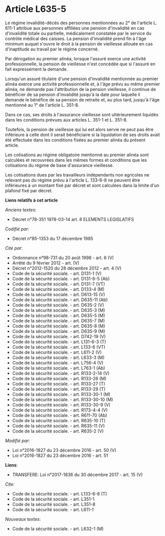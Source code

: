 # Article L635-5

Le régime invalidité-décès des personnes mentionnées au 2° de l'article L. 611-1 attribue aux personnes affiliées une pension
d'invalidité en cas d'invalidité totale ou partielle, médicalement constatée par le service du contrôle médical des caisses.
La pension d'invalidité prend fin à l'âge minimum auquel s'ouvre le droit à la pension de vieillesse allouée en cas
d'inaptitude au travail par le régime concerné. 

Par dérogation au premier alinéa, lorsque l'assuré exerce une activité professionnelle, la pension de vieillesse n'est
concédée que si l'assuré en fait expressément la demande. 

Lorsqu'un assuré titulaire d'une pension d'invalidité mentionnée au premier alinéa exerce une activité professionnelle et, à
l'âge prévu au même premier alinéa, ne demande pas l'attribution de la pension vieillesse, il continue de bénéficier de sa
pension d'invalidité jusqu'à la date pour laquelle il demande le bénéfice de sa pension de retraite et, au plus tard, jusqu'à
l'âge mentionné au 1° de l'article L. 351-8. 

Dans ce cas, ses droits à l'assurance vieillesse sont ultérieurement liquidés dans les conditions prévues aux articles L.
351-1 et L. 351-8. 

Toutefois, la pension de vieillesse qui lui est alors servie ne peut pas être inférieure à celle dont il serait bénéficiaire
si la liquidation de ses droits avait été effectuée dans les conditions fixées au premier alinéa du présent article. 

Les cotisations au régime obligatoire mentionné au premier alinéa sont calculées et recouvrées dans les mêmes formes et
conditions que les cotisations du régime de base d'assurance vieillesse. 

Les cotisations dues par les travailleurs indépendants non agricoles ne relevant pas du régime prévu à l'article L. 133-6-8
ne peuvent être inférieures à un montant fixé par décret et sont calculées dans la limite d'un plafond fixé par décret.

**Liens relatifs à cet article**

_Anciens textes_:

  - Décret n°78-351 1978-03-14 art. 8 ELEMENTS LEGISLATIFS

_Codifié par_:

  - Décret n°85-1353 du 17 décembre 1985

_Cité par_:

  - Ordonnance n°98-731 du 20 août 1998 - art. 6 (V)
  - Arrêté du 9 février 2012 - art. (V)
  - Décret n°2012-1520 du 28 décembre 2012 - art. 4 (V)
  - Code de la sécurité sociale. - art. D131-1 (V)
  - Code de la sécurité sociale. - art. D131-6-5 (Ab)
  - Code de la sécurité sociale. - art. D131-7 (VT)
  - Code de la sécurité sociale. - art. D133-4 (M)
  - Code de la sécurité sociale. - art. D613-15 (V)
  - Code de la sécurité sociale. - art. D635-11 (Ab)
  - Code de la sécurité sociale. - art. D635-2 (V)
  - Code de la sécurité sociale. - art. D635-3 (M)
  - Code de la sécurité sociale. - art. D635-5 (M)
  - Code de la sécurité sociale. - art. D635-7 (M)
  - Code de la sécurité sociale. - art. D635-8 (M)
  - Code de la sécurité sociale. - art. D635-9 (M)
  - Code de la sécurité sociale. - art. D742-19 (V)
  - Code de la sécurité sociale. - art. L131-6-3 (T)
  - Code de la sécurité sociale. - art. L133-6 (VT)
  - Code de la sécurité sociale. - art. L611-2 (V)
  - Code de la sécurité sociale. - art. L633-3 (M)
  - Code de la sécurité sociale. - art. L756-4 (V)
  - Code de la sécurité sociale. - art. L763-1 (Ab)
  - Code de la sécurité sociale. - art. R133-2-14 (V)
  - Code de la sécurité sociale. - art. R133-26 (M)
  - Code de la sécurité sociale. - art. R133-27 (T)
  - Code de la sécurité sociale. - art. R133-29 (T)
  - Code de la sécurité sociale. - art. R133-30-1 (M)
  - Code de la sécurité sociale. - art. R133-30-10 (M)
  - Code de la sécurité sociale. - art. R133-30-9 (V)
  - Code de la sécurité sociale. - art. R173-4-4 (V)
  - Code de la sécurité sociale. - art. R611-70 (Ab)
  - Code de la sécurité sociale. - art. R635-10 (T)
  - Code de la sécurité sociale. - art. R635-11 (V)
  - Code de la sécurité sociale. - art. R635-2 (V)

_Modifié par_:

  - Loi n°2016-1827 du 23 décembre 2016 - art. 50 (V)
  - Loi n°2016-1827 du 23 décembre 2016 - art. 51

**Liens**:

  - TRANSFERE: Loi n°2017-1836 du 30 décembre 2017 - art. 15 (V)

_Cite_:

  - Code de la sécurité sociale. - art. L133-6-8 (T)
  - Code de la sécurité sociale. - art. L351-1
  - Code de la sécurité sociale. - art. L351-8
  - Code de la sécurité sociale. - art. L611-1

_Nouveaux textes_:

  - Code de la sécurité sociale. - art. L632-1 (M)
